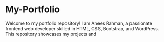 # My-Portfolio
Welcome to my portfolio repository! I am Anees Rahman, a passionate frontend web developer skilled in HTML, CSS, Bootstrap, and WordPress. This repository showcases my projects and

